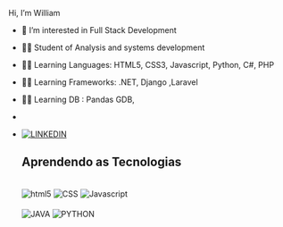 Hi, I’m William
- 👀 I’m interested in Full Stack Development 
- 👩‍🎓 Student of Analysis and systems development
- 👩‍💻 Learning Languages: HTML5, CSS3, Javascript, Python, C#, PHP 
- 👩‍💻 Learning Frameworks: .NET, Django ,Laravel
- 👩‍💻 Learning DB : Pandas GDB,
- 
-  [![LINKEDIN](https://img.shields.io/badge/LinkedIn-0077B5?style=for-the-badge&logo=linkedin&logoColor=white)](www.linkedin.com/in/william-ferreira-dantas-neto-7849b8114)

   ## Aprendendo as Tecnologias 
   
   <div style="display : inline-block"> <br/>
      <img align="center" alt="html5" src="https://img.shields.io/badge/HTML5-E34F26?style=for-the-badge&logo=html5&logoColor=white"/>
      <img align="center" alt="CSS" src="https://img.shields.io/badge/CSS3-1572B6?style=for-the-badge&logo=css3&logoColor=white"/>
      <img align="center" alt="Javascript" src="https://img.shields.io/badge/JavaScript-F7DF1E?style=for-the-badge&logo=javascript&logoColor=black "/>

      </br>
      </br>
      
      <img align="center" alt="JAVA" src="https://img.shields.io/badge/JavaScript-323330?style=for-the-badge&logo=javascript&logoColor=F7DF1E"/>
      <img align="center" alt="PYTHON" src="https://img.shields.io/badge/Python-FFD43B?style=for-the-badge&logo=python&logoColor=blue" "/>

  </div><br>
